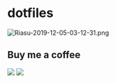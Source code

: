 # dotfiles

![Riasu-2019-12-05-03-12-31.png](https://i.postimg.cc/xdNgPWzB/Riasu-2019-12-05-03-12-31.png)

## Buy me a coffee
<a href="https://www.paypal.me/zatiel"><img src="https://img.shields.io/badge/don-paypal-blue"></a> <a href="https://www.patreon.com/zatiel"><img src="https://img.shields.io/badge/don-patreon-ff69b4"> 
